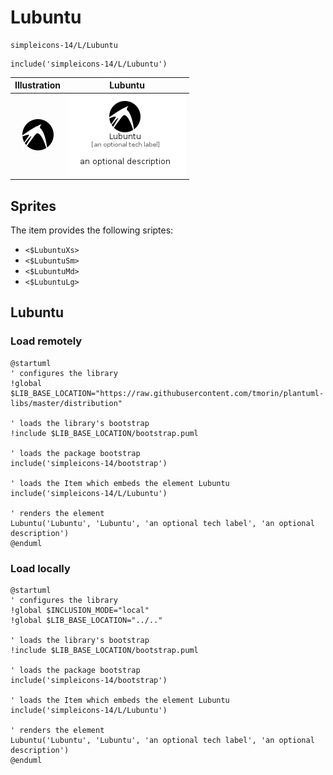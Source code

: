 # Lubuntu


```text
simpleicons-14/L/Lubuntu
```

```text
include('simpleicons-14/L/Lubuntu')
```



| Illustration | Lubuntu |
| :---: | :---: |
| ![illustration for Illustration](../../simpleicons-14/L/Lubuntu.png) | ![illustration for Lubuntu](../../simpleicons-14/L/Lubuntu.Local.png) |



## Sprites
The item provides the following sriptes:

- `<$LubuntuXs>`
- `<$LubuntuSm>`
- `<$LubuntuMd>`
- `<$LubuntuLg>`





## Lubuntu

### Load remotely
```plantuml
@startuml
' configures the library
!global $LIB_BASE_LOCATION="https://raw.githubusercontent.com/tmorin/plantuml-libs/master/distribution"

' loads the library's bootstrap
!include $LIB_BASE_LOCATION/bootstrap.puml

' loads the package bootstrap
include('simpleicons-14/bootstrap')

' loads the Item which embeds the element Lubuntu
include('simpleicons-14/L/Lubuntu')

' renders the element
Lubuntu('Lubuntu', 'Lubuntu', 'an optional tech label', 'an optional description')
@enduml
```

### Load locally
```plantuml
@startuml
' configures the library
!global $INCLUSION_MODE="local"
!global $LIB_BASE_LOCATION="../.."

' loads the library's bootstrap
!include $LIB_BASE_LOCATION/bootstrap.puml

' loads the package bootstrap
include('simpleicons-14/bootstrap')

' loads the Item which embeds the element Lubuntu
include('simpleicons-14/L/Lubuntu')

' renders the element
Lubuntu('Lubuntu', 'Lubuntu', 'an optional tech label', 'an optional description')
@enduml
```

